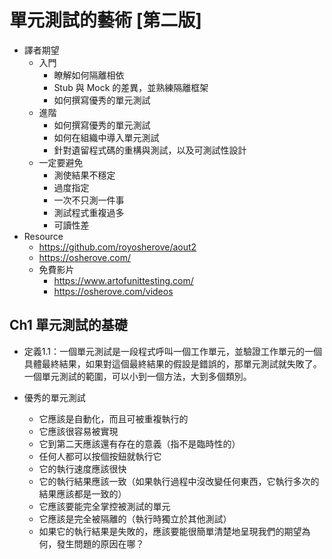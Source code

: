 # 單元測試的藝術 [第二版]
- 譯者期望
    - 入門
        - 瞭解如何隔離相依
        - Stub 與 Mock 的差異，並熟練隔離框架
        - 如何撰寫優秀的單元測試
    - 進階
        - 如何撰寫優秀的單元測試
        - 如何在組織中導入單元測試
        - 針對遺留程式碼的重構與測試，以及可測試性設計
    - 一定要避免
        - 測使結果不穩定
        - 過度指定
        - 一次不只測一件事
        - 測試程式重複過多
        - 可讀性差
- Resource
    - https://github.com/royosherove/aout2
    - https://osherove.com/
    - 免費影片
        - https://www.artofunittesting.com/ 
        - https://osherove.com/videos

## Ch1 單元測試的基礎
- 定義1.1：一個單元測試是一段程式呼叫一個工作單元，並驗證工作單元的一個具體最終結果，如果對這個最終結果的假設是錯誤的，那單元測試就失敗了。一個單元測試的範圍，可以小到一個方法，大到多個類別。

- 優秀的單元測試
    - 它應該是自動化，而且可被重複執行的
    - 它應該很容易被實現
    - 它到第二天應該還有存在的意義（指不是臨時性的）
    - 任何人都可以按個按鈕就執行它
    - 它的執行速度應該很快
    - 它的執行結果應該一致（如果執行過程中沒改變任何東西，它執行多次的結果應該都是一致的）
    - 它應該要能完全掌控被測試的單元
    - 它應該是完全被隔離的（執行時獨立於其他測試）
    - 如果它的執行結果是失敗的，應該要能很簡單清楚地呈現我們的期望為何，發生問題的原因在哪？
